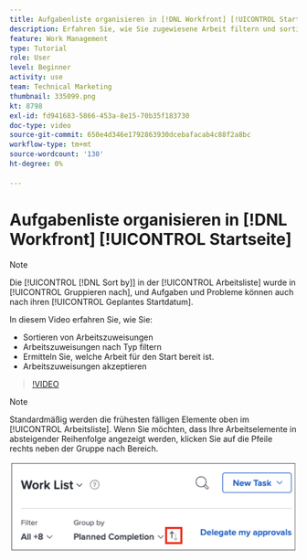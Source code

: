 ```yaml
---
title: Aufgabenliste organisieren in [!DNL Workfront] [!UICONTROL Startseite]
description: Erfahren Sie, wie Sie zugewiesene Arbeit filtern und sortieren, für den Start bereitstehende Arbeit identifizieren und Arbeitszuweisungen in [!DNL  Workfront].
feature: Work Management
type: Tutorial
role: User
level: Beginner
activity: use
team: Technical Marketing
thumbnail: 335099.png
kt: 8798
exl-id: fd941683-5866-453a-8e15-70b35f183730
doc-type: video
source-git-commit: 650e4d346e1792863930dcebafacab4c88f2a8bc
workflow-type: tm+mt
source-wordcount: '130'
ht-degree: 0%

---
```


# Aufgabenliste organisieren in [!DNL Workfront] [!UICONTROL Startseite]

>[!NOTE]
>
>Die [!UICONTROL [!DNL Sort by]] in der [!UICONTROL Arbeitsliste] wurde in [!UICONTROL Gruppieren nach], und Aufgaben und Probleme können auch nach ihren [!UICONTROL Geplantes Startdatum].

In diesem Video erfahren Sie, wie Sie:

* Sortieren von Arbeitszuweisungen
* Arbeitszuweisungen nach Typ filtern
* Ermitteln Sie, welche Arbeit für den Start bereit ist.
* Arbeitszuweisungen akzeptieren

>[!VIDEO](https://video.tv.adobe.com/v/335099/?quality=12&learn=on)

>[!NOTE]
>
>Standardmäßig werden die frühesten fälligen Elemente oben im [!UICONTROL Arbeitsliste]. Wenn Sie möchten, dass Ihre Arbeitselemente in absteigender Reihenfolge angezeigt werden, klicken Sie auf die Pfeile rechts neben der Gruppe nach Bereich.

![Bild eines Bildschirms, das Ihre Arbeitsliste nach Fälligkeitsdatum gruppiert.](assets/work-list-arrows.png)

